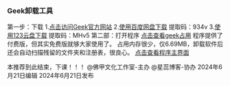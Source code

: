 ### Geek卸载工具
第一步：下载
1.[点击访问Geek官方网站](https://geekuninstaller.com/download)
2.[使用百度网盘下载](https://pan.baidu.com/s/1KN2veunsUSsew1OmcPyvIg?pwd=934v)    提取码：934v
3.[使用123云盘下载](https://www.123pan.com/s/hVbijv-SHkY.html)   提取码：MHv5
第二部：打开程序
[点击查看geek占用](https://github.com/zhanghaoran1504/xingrui.github.io/assets/172002733/b5404aee-5ea3-46b7-b68d-cbe8d9d49d68)
程序提供了付费版，但其实免费版就够大家使用了。
占用内存很少，仅6.69MB，卸载软件后还会自动扫描残留的文件夹和注册表，很良心。
[点击查看程序主界面](https://github.com/zhanghaoran1504/xingrui.github.io/assets/172002733/0b50f1bf-69fa-4287-8b00-84780db849b6)




本推荐到此结束，下课！！！
@佛甲文化工作室-主办
@星蕊博客-协办
2024年6月21日编辑   2024年6月21日发布